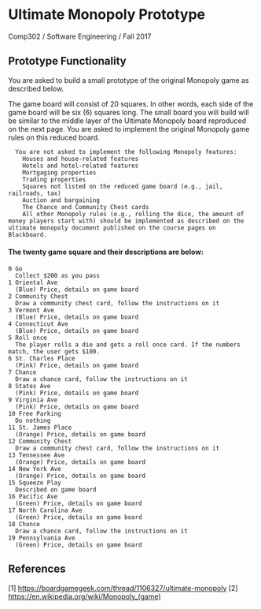 # Ultimate Monopoly Prototype

Comp302 / Software Engineering / Fall 2017

## Prototype Functionality
You are asked to build a small prototype of the original Monopoly game as described below.

The game board will consist of 20 squares. In other words, each side of the game board will be six (6) squares long. The small board you will build will be similar to the middle layer of the Ultimate Monopoly board reproduced on the next page. You are asked to implement the original Monopoly game rules on this reduced board. 
```
  You are not asked to implement the following Monopoly features:
    Houses and house-related features
    Hotels and hotel-related features
    Mortgaging properties
    Trading properties
    Squares not listed on the reduced game board (e.g., jail, railroads, tax)
    Auction and bargaining
    The Chance and Community Chest cards
    All other Monopoly rules (e.g., rolling the dice, the amount of money players start with) should be implemented as described on the     ultimate monopoly document published on the course pages on Blackboard.
```
 
#### The twenty game square and their descriptions are below:
```
0 Go 
  Collect $200 as you pass
1 Oriental Ave
  (Blue) Price, details on game board
2 Community Chest
  Draw a community chest card, follow the instructions on it
3 Vermont Ave
  (Blue) Price, details on game board
4 Connecticut Ave
  (Blue) Price, details on game board
5 Roll once
  The player rolls a die and gets a roll once card. If the numbers match, the user gets $100.
6 St. Charles Place
  (Pink) Price, details on game board
7 Chance
  Draw a chance card, follow the instructions on it
8 States Ave
  (Pink) Price, details on game board
9 Virginia Ave
  (Pink) Price, details on game board
10 Free Parking
  Do nothing
11 St. James Place
  (Orange) Price, details on game board
12 Community Chest
  Draw a community chest card, follow the instructions on it
13 Tennessee Ave
  (Orange) Price, details on game board
14 New York Ave
  (Orange) Price, details on game board
15 Squeeze Play
  Described on game board
16 Pacific Ave
  (Green) Price, details on game board
17 North Carolina Ave
  (Green) Price, details on game board
18 Chance
  Draw a chance card, follow the instructions on it
19 Pennsylvania Ave
  (Green) Price, details on game board
```
## References
[1] https://boardgamegeek.com/thread/1106327/ultimate-monopoly
[2] https://en.wikipedia.org/wiki/Monopoly_(game)
